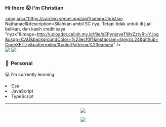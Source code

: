 
<!---
CodeXElTzy/CodeXElTzy is a ✨ special ✨ repository because its `README.md` (this file) appears on your GitHub profile.
You can click the Preview link to take a look at your changes.
--->
### Hi there 😝 I'm Christian

<a href="https://github.com/CodeXElTzy"><img src="https://cardivo.vercel.app/api?name=Christian Nathanael&description=Silahkan ambil SC nya, Tetapi tidak untuk di jual belikan, dan kasih credit saya "nyzx"&image=http://uploader.caliph.my.id/file/sEPynsrveTWxZztvRt~Y.jpg&usqp=CAU&backgroundColor=%23ecf0f1&instagram=@nyzx.24&github=CodeXElTzy&pattern=leaf&colorPattern=%23eaeaea" /><a> <br />
[<img src="https://img.shields.io/badge/whatsapp-%808080.svg?&style=for-the-badge&logo=whatsapp&logoColor=white">](https://wa.me/6289652948525?text=Hallo+salken)
[<img src="https://img.shields.io/badge/instagram-%23E4405F.svg?&style=for-the-badge&logo=instagram&logoColor=white">](https://instagram.com/nyzx.24)

### 👀 &nbsp;Personal
💻 I'm currently learning 
 <li> Css
 <li> JavaScript
 <li> TypeScript

---

<p align="center">
  <a href="https://github.com/CodeXElTzy"><img src="https://github-readme-stats.vercel.app/api/top-langs?username=SkylarKaf&theme=tokyonight&layout=compact" /></a>
</p>

<p align="center">
  <a href="https://github.com/CodeXElTzy"><img src="https://github-readme-stats.vercel.app/api?username=CodeXElTzy&theme=tokyonight&show_icons=true" /></a>
</p>
